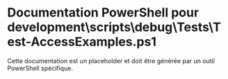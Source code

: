 # Documentation PowerShell pour development\scripts\debug\Tests\Test-AccessExamples.ps1

Cette documentation est un placeholder et doit être générée par un outil PowerShell spécifique.
